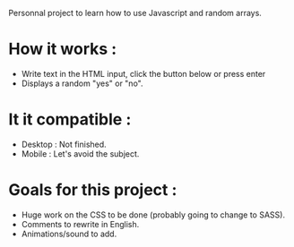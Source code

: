 Personnal project to learn how to use Javascript and random arrays.

# How it works : 

- Write text in the HTML input, click the button below or press enter
- Displays a random "yes" or "no".

# It it compatible : 
- Desktop : Not finished.
- Mobile : Let's avoid the subject.

# Goals for this project : 
- Huge work on the CSS to be done (probably going to change to SASS).
- Comments to rewrite in English.
- Animations/sound to add.


